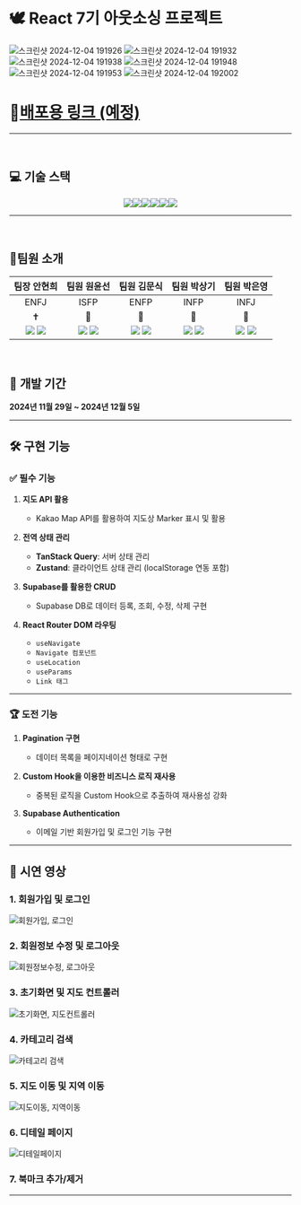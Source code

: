 # 🕊 React 7기 아웃소싱 프로젝트
![스크린샷 2024-12-04 191926](https://github.com/user-attachments/assets/8327b5b3-985b-4099-9414-3ae3111d946d)
![스크린샷 2024-12-04 191932](https://github.com/user-attachments/assets/535131d9-a596-4988-9ea2-1172cf9e5115)
![스크린샷 2024-12-04 191938](https://github.com/user-attachments/assets/9e4e6cfa-6a9e-4a5a-b6d1-5ed6fbd4e3ac)
![스크린샷 2024-12-04 191948](https://github.com/user-attachments/assets/88768929-b714-4c74-9fda-48fc99e24610)
![스크린샷 2024-12-04 191953](https://github.com/user-attachments/assets/6875210f-ae50-40fe-b447-f21f8c7ad1a4)
![스크린샷 2024-12-04 192002](https://github.com/user-attachments/assets/c352731b-6413-4c5e-bb5e-7aece0050167)

# 🔭[배포용 링크 (예정)]()

---

<br>

## 💻 기술 스택
<div style="display:flex; justify-content: center;">
  <img src="https://img.shields.io/badge/kakao map-yellow?style=for-the-badge">
  <img src="https://img.shields.io/badge/styled--components-DB7093?style=for-the-badge&logo=styled-components&logoColor=white">
  <img src="https://img.shields.io/badge/react--toastify-61DAFB?style=for-the-badge&logo=react&logoColor=black">
  <img src="https://img.shields.io/badge/supabase-232F3E?style=for-the-badge&logo=supabase&logoColor=white">
  <img src="https://img.shields.io/badge/tanstack--query-FF4154?style=for-the-badge&logo=tanstack&logoColor=white">
  <img src="https://img.shields.io/badge/zustand-blue?style=for-the-badge">
</div>

---
<br>

## 🥇팀원 소개

| 팀장 안현희  | 팀원 원윤선  | 팀원 김문식  | 팀원 박상기 | 팀원 박은영 |
| :-------------: | :-------------: | :-------------: | :-------------: | :-------------: |
| ENFJ  | ISFP  | ENFP  | INFP  | INFJ  |
| ✝️ | 🎨 | 🐻 | 🦊 | 🌸 |
| [<img src="https://img.shields.io/badge/github-181717?style=for-the-badge&logo=github&logoColor=white">](https://github.com/ahh0619) [<img src="https://img.shields.io/badge/velog-20C997?style=for-the-badge&logo=velog&logoColor=white">](https://velog.io/@hhyun19/posts) | [<img src="https://img.shields.io/badge/github-181717?style=for-the-badge&logo=github&logoColor=white">](https://github.com/WonYunSun) [<img src="https://img.shields.io/badge/velog-20C997?style=for-the-badge&logo=velog&logoColor=white">](https://velog.io/@sun4/posts) | [<img src="https://img.shields.io/badge/github-181717?style=for-the-badge&logo=github&logoColor=white">](https://github.com/kimmunsik20240905) [<img src="https://img.shields.io/badge/tistory-000000?style=for-the-badge&logo=tistory&logoColor=white">](https://myblog5750.tistory.com/) | [<img src="https://img.shields.io/badge/github-181717?style=for-the-badge&logo=github&logoColor=white">](https://github.com/adorable-otter) [<img src="https://img.shields.io/badge/notion-000000?style=for-the-badge&logo=notion&logoColor=white">](https://www.notion.so/TIL-111562ceba...) | [<img src="https://img.shields.io/badge/github-181717?style=for-the-badge&logo=github&logoColor=white">](https://github.com/euncloud) [<img src="https://img.shields.io/badge/tistory-000000?style=for-the-badge&logo=tistory&logoColor=white">](https://poohello.tistory.com/) |

<br>

## 📆 개발 기간
**2024년 11월 29일 ~ 2024년 12월 5일**

---

## 🛠️ 구현 기능

### ✅ 필수 기능
1. **지도 API 활용**
   - Kakao Map API를 활용하여 지도상 Marker 표시 및 활용

2. **전역 상태 관리**
   - **TanStack Query**: 서버 상태 관리
   - **Zustand**: 클라이언트 상태 관리 (localStorage 연동 포함)

3. **Supabase를 활용한 CRUD**
   - Supabase DB로 데이터 등록, 조회, 수정, 삭제 구현

4. **React Router DOM 라우팅**
     - `useNavigate`
     - `Navigate 컴포넌트`
     - `useLocation`
     - `useParams`
     - `Link 태그`

---

### 🏆 도전 기능
1. **Pagination 구현**
   - 데이터 목록을 페이지네이션 형태로 구현

2. **Custom Hook을 이용한 비즈니스 로직 재사용**
   - 중복된 로직을 Custom Hook으로 추출하여 재사용성 강화

3. **Supabase Authentication**
   - 이메일 기반 회원가입 및 로그인 기능 구현

---

## 🎥 시연 영상

### 1. 회원가입 및 로그인
![회원가입, 로그인](https://github.com/user-attachments/assets/9ccb11ef-d2a4-4a69-b558-81af45587db1)

### 2. 회원정보 수정 및 로그아웃
![회원정보수정, 로그아웃](https://github.com/user-attachments/assets/d708d7d0-a400-4e69-9988-9b25bc0848eb)

### 3. 초기화면 및 지도 컨트롤러
![초기화면, 지도컨트롤러](https://github.com/user-attachments/assets/7fa1c910-f755-4eec-81ad-0a7be33c9335)

### 4. 카테고리 검색
![카테고리 검색](https://github.com/user-attachments/assets/809928da-98bd-4cb4-a7c3-e5afa344e284)

### 5. 지도 이동 및 지역 이동
![지도이동, 지역이동](https://github.com/user-attachments/assets/cad98612-fbc4-4b4f-b6b4-2b1e2c97a3fd)

### 6. 디테일 페이지
![디테일페이지](https://github.com/user-attachments/assets/ed57157e-cfdf-4830-805b-ba2109f98ad1)

### 7. 북마크 추가/제거

---


